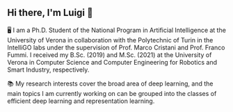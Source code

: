 ## Hi there, I'm Luigi 👋

🖥️ I am a Ph.D. Student of the National Program in Artificial Intelligence at the University of Verona in collaboration with the Polytechnic of Turin in the IntelliGO labs under the supervision of Prof. Marco Cristani and Prof. Franco Fummi. 
I received my B.Sc. (2019) and M.Sc. (2021) at the University of Verona in Computer Science and Computer Engineering for Robotics and Smart Industry, respectively.

📚 My research interests cover the broad area of deep learning, and the main topics I am currently working on can be grouped into the classes of efficient deep learning and representation learning.

